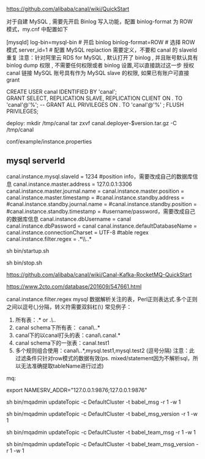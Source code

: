 https://github.com/alibaba/canal/wiki/QuickStart

对于自建 MySQL , 需要先开启 Binlog 写入功能，配置 binlog-format 为 ROW 模式，my.cnf 中配置如下

[mysqld]
log-bin=mysql-bin # 开启 binlog
binlog-format=ROW # 选择 ROW 模式
server_id=1 # 配置 MySQL replaction 需要定义，不要和 canal 的 slaveId 重复
注意：针对阿里云 RDS for MySQL , 默认打开了 binlog , 并且账号默认具有 binlog dump 权限 , 不需要任何权限或者 binlog 设置,可以直接跳过这一步
授权 canal 链接 MySQL 账号具有作为 MySQL slave 的权限, 如果已有账户可直接 grant

CREATE USER canal IDENTIFIED BY 'canal';  
GRANT SELECT, REPLICATION SLAVE, REPLICATION CLIENT ON *.* TO 'canal'@'%';
-- GRANT ALL PRIVILEGES ON *.* TO 'canal'@'%' ;
FLUSH PRIVILEGES;

deploy:
mkdir /tmp/canal
tar zxvf canal.deployer-$version.tar.gz  -C /tmp/canal

conf/example/instance.properties

## mysql serverId
canal.instance.mysql.slaveId = 1234
#position info，需要改成自己的数据库信息
canal.instance.master.address = 127.0.0.1:3306 
canal.instance.master.journal.name = 
canal.instance.master.position = 
canal.instance.master.timestamp = 
#canal.instance.standby.address = 
#canal.instance.standby.journal.name =
#canal.instance.standby.position = 
#canal.instance.standby.timestamp = 
#username/password，需要改成自己的数据库信息
canal.instance.dbUsername = canal  
canal.instance.dbPassword = canal
canal.instance.defaultDatabaseName =
canal.instance.connectionCharset = UTF-8
#table regex
canal.instance.filter.regex = .\*\\\\..\*

sh bin/startup.sh

sh bin/stop.sh




https://github.com/alibaba/canal/wiki/Canal-Kafka-RocketMQ-QuickStart



https://www.2cto.com/database/201609/547661.html

canal.instance.filter.regex	mysql 数据解析关注的表，Perl正则表达式.多个正则之间以逗号(,)分隔，转义符需要双斜杠(\\)
常见例子：
1. 所有表：.* or .*\\..*
2. canal schema下所有表： canal\\..*
3. canal下的以canal打头的表：canal\\.canal.*
4. canal schema下的一张表：canal.test1
5. 多个规则组合使用：canal\\..*,mysql.test1,mysql.test2 (逗号分隔)
注意：此过滤条件只针对row模式的数据有效(ps. mixed/statement因为不解析sql，所以无法准确提取tableName进行过滤)



mq:

export NAMESRV_ADDR="127.0.0.1:9876;127.0.0.1:9876"

sh bin/mqadmin updateTopic -c DefaultCluster -t babel_msg -r 1 -w 1

sh bin/mqadmin updateTopic -c DefaultCluster -t babel_msg_version -r 1 -w 1

sh bin/mqadmin updateTopic -c DefaultCluster -t babel_team_msg -r 1 -w 1

sh bin/mqadmin updateTopic -c DefaultCluster -t babel_team_msg_version -r 1 -w 1





